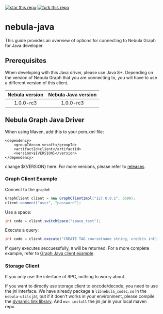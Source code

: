 [![star this repo](http://githubbadges.com/star.svg?user=vesoft-inc&repo=nebula-java&style=default)](https://github.com/vesoft-inc/nebula-java)
[![fork this repo](http://githubbadges.com/fork.svg?user=vesoft-inc&repo=nebula-java&style=default)](https://github.com/vesoft-inc/nebula-java/fork)

# nebula-java

This guide provides an overview of options for connecting to Nebula Graph for Java developer.

## Prerequisites

When developing with this Java driver, please use Java 8+. 
Depending on the version of Nebula Graph that you are connecting to, you will have to use a different version of this client.

| Nebula version | Nebula Java version |
|:--------------:|:-----------------:|
|     1.0.0-rc3     |      1.0.0-rc3     |

## Nebula Graph Java Driver

When using Maven, add this to your pom.xml file:

```
<dependency>
    <groupId>com.vesoft</groupId>
    <artifactId>client</artifactId>
    <version>${VERSION}</version>
</dependency>
```

change ${VERSION} here. For more versions, please refer to [releases](https://github.com/vesoft-inc/nebula-java/releases).

### Graph Client Example

Connect to the `graphd`:

```java
GraphClient client = new GraphClientImpl("127.0.0.1", 3699);
client.connect("user", "password");
```

Use a space:

```java
int code = client.switchSpace("space_test");
```

Execute a query:

```java
int code = client.execute("CREATE TAG course(name string, credits int);");
```

If query executes seccuessfully, `0` will be returned. For a more complete example, refer to [Graph Java client example](./examples/src/main/java/com/vesoft/nebula/examples/GraphClientExample.java).

### Storage Client

If you only use the interface of RPC, nothing to worry about.

If you want to directly use storage client to encode/decode, you need to use the jni interface. We have already package a `libnebula_codec.so` in the `nebula-utils` jar, but if it doen't works in your environment, please compile the [dynamic link library](https://github.com/vesoft-inc/nebula/tree/master/src/jni). And `mvn install` the jni jar in your local maven repo.

